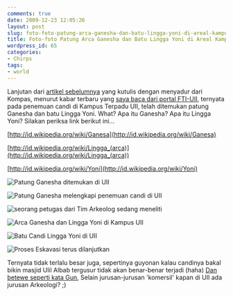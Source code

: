 ```yaml
---
comments: true
date: 2009-12-23 12:05:26
layout: post
slug: foto-foto-patung-arca-ganesha-dan-batu-lingga-yoni-di-areal-kampus-uii
title: Foto-foto Patung Arca Ganesha dan Batu Lingga Yoni di Areal Kampus UII
wordpress_id: 65
categories:
- Chirps
tags:
- world
---
```


Lanjutan dari [artikel sebelumnya](http://akhyar.web.id/2009/12/12/ditemukan-candi-di-areal-pembangunan-perpustakaan-uii-yogyakarta/) yang kutulis dengan menyadur dari Kompas, menurut kabar terbaru yang [saya baca dari portal FTI-UII](http://fit.uii.ac.id/berita-universitas/penemuan-candi-di-kampus-uii-ditemukan-patung-ganesha.html), ternyata pada penemuan candi di Kampus Terpadu UII, telah ditemukan patung Ganesha dan batu Lingga Yoni. What? Apa itu Ganesha? Apa itu Lingga Yoni? Silakan periksa link berikut ini... 




[http://id.wikipedia.org/wiki/Ganesa](http://id.wikipedia.org/wiki/Ganesa)




[http://id.wikipedia.org/wiki/Lingga_(arca)](http://id.wikipedia.org/wiki/Lingga_(arca))




[http://id.wikipedia.org/wiki/Yoni](http://id.wikipedia.org/wiki/Yoni)




![Patung Ganesha ditemukan di UII](http://fit.uii.ac.id/images/stories/candi_patung_ganesha.jpg)




![Patung Ganesha melengkapi penemuan candi di UII](http://fit.uii.ac.id/images/stories/patung_ganesha.jpg)




![seorang petugas dari Tim Arkeolog sedang meneliti](http://fit.uii.ac.id/images/stories/patung_ganesha_uii.jpg)




![Arca Ganesha dan Lingga Yoni di Kampus UII](http://fit.uii.ac.id/images/stories/arca_ganesha_lingga_yoni.jpg)




![Batu Candi Lingga Yoni di UII](http://fit.uii.ac.id/images/stories/batu_candi_lingga_yoni.jpg)




![Proses Eskavasi terus dilanjutkan](http://fit.uii.ac.id/images/stories/candi_uii.jpg)







Ternyata tidak terlalu besar juga, sepertinya guyonan kalau candinya bakal bikin masjid Ulil Albab tergusur tidak akan benar-benar terjadi (haha) [Dan betewe seperti kata Gun](http://akhyar.web.id/2009/12/12/ditemukan-candi-di-areal-pembangunan-perpustakaan-uii-yogyakarta/#comment-35), Selain jurusan-jurusan 'komersil' kapan di UII ada jurusan Arkeologi? ;)

